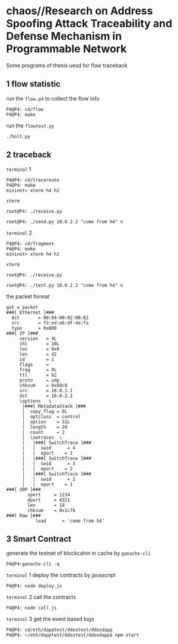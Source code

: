 # chaos//Research on Address Spoofing Attack Traceability and Defense Mechanism in Programmable Network
Some programs of thesis uesd for flow traceback

## 1 flow statistic 
run the `flow.p4` to collect the flow info 
```
P4@P4: cd/flow
P4@P4: make
```
run the `flowtest.py`
```
./holt.py
```
## 2 traceback
`terminal` 1
```
P4@P4: cd/traceroute
P4@P4: make
mininet> xterm h4 h2
```
`xterm`
```
root@P4: ./receive.py
```
```
root@P4: ./send.py 10.0.2.2 "come from h4" n
```

`terminal` 2
```
P4@P4: cd/fragment
P4@P4: make
mininet> xterm h4 h2
```
`xterm` 
```
root@P4: ./receive.py
```
```
root@P4: ./test.py 10.0.2.2 "come from h4" n
```

the packet format
```
got a packet
###[ Ethernet ]###
  dst       = 00:04:00:02:00:02
  src       = f2:ed:e6:df:4e:fa
  type      = 0x800
###[ IP ]###
     version   = 4L
     ihl       = 10L
     tos       = 0x0
     len       = 42
     id        = 1
     flags     =
     frag      = 0L
     ttl       = 62
     proto     = udp
     chksum    = 0x60c0
     src       = 10.0.1.1
     dst       = 10.0.2.2
     \options   \
      |###[ MetadataStack ]###
      |  copy_flag = 0L
      |  optclass  = control
      |  option    = 31L
      |  length    = 20
      |  count     = 2
      |  \swtraces  \
      |   |###[ SwitchTrace ]###
      |   |  swid      = 4
      |   |  eport    = 2
      |   |###[ SwitchTrace ]###
      |   |  swid      = 3
      |   |  eport    = 2
      |   |###[ SwitchTrace ]###
      |   |  swid      = 2
      |   |  eport    = 1
###[ UDP ]###
        sport     = 1234
        dport     = 4321
        len       = 18
        chksum    = 0x1c7b
###[ Raw ]###
           load      = 'come from h4'
```


## 3 Smart Contract
generate the testnet of blockcahin in cache by `ganache-cli`
```
P4@P4:ganache-cli -q
```

`terminal` 1 deploy the contracts by javascript 
```
P4@P4: node deploy.js
```
`terminal` 2 call the contracts 
```
P4@P4: node call.js
```
`terminal` 3 get the event based logs 
```
P4@P4: cd/eth/dapptest/ddostest/ddosdapp
P4@P4: ~/eth/dapptest/ddostest/ddosdapp$ npm start
```
